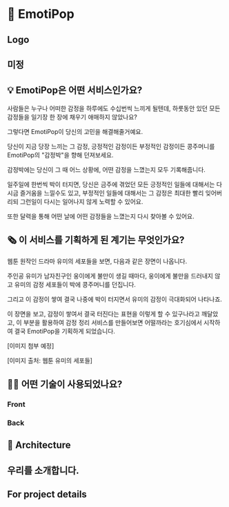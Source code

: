 # 🎊 EmotiPop
## Logo
미정
----

## 💡 EmotiPop은 어떤 서비스인가요?

 사람들은 누구나 어떠한 감정을 하루에도 수십번씩 느끼게 될텐데, 하룻동안 있던 모든 감정들을 일기장 한 장에 채우기 애매하지 않았나요? 
 
 
 그렇다면 EmotiPop이 당신의 고민을 해결해줄거예요.
 
 당신이 지금 당장 느끼는 그 감정, 긍정적인 감정이든 부정적인 감정이든 콩주머니를 EmotiPop의 "감정박"을 향해 던져보세요.
 
 감정박에는 당신이 그 때 어느 상황에, 어떤 감정을 느꼈는지 모두 기록해줍니다.
 
 일주일에 한번씩 박이 터지면, 당신은 금주에 겪었던 모든 긍정적인 일들에 대해서는 다시금 즐거움을 느낄수도 있고, 부정적인 일들에 대해서는 그 감정은 최대한 빨리 잊어버리되 그런일이 다시는 일어나지 않게 노력할 수 있어요.
 
 또한 달력을 통해 어떤 날에 어떤 감정들을 느꼈는지 다시 찾아볼 수 있어요.
 
## 🗞  이 서비스를 기획하게 된 계기는 무엇인가요?

웹툰 원작인 드라마 유미의 세포들을 보면, 다음과 같은 장면이 나옵니다. 

주인공 유미가 남자친구인 웅이에게 불만이 생길 때마다, 웅이에게 불만을 드러내지 않고 유미의 감정 세포들이 박에 콩주머니를 던집니다. 

그리고 이 감정이 쌓여 결국 나중에 박이 터지면서 유미의 감정이 극대화되어 나타나죠.

이 장면을 보고, 감정이 쌓여서 결국 터진다는 표현을 이렇게 할 수 있구나라고 깨달았고, 이 부분을 활용하여 감정 정리 서비스를 만들어보면 어떨까라는 호기심에서 시작하여 결국 EmotiPop을 기획하게 되었습니다.

 
 
[이미지 첨부 예정]

[이미지 출처: 웹툰 유미의 세포들]

## 🕵️‍♀️ 어떤 기술이 사용되었나요?

### Front

### Back

## 🔨 Architecture

## 우리를 소개합니다.

## For project details


